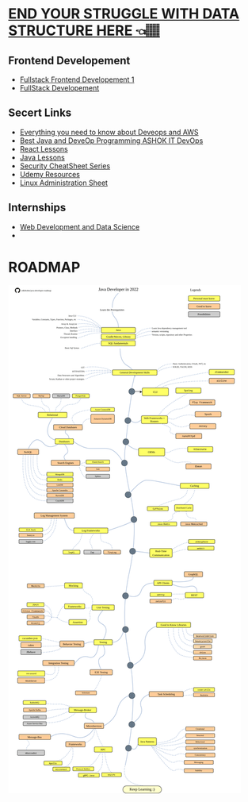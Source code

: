 # [END YOUR STRUGGLE WITH DATA STRUCTURE HERE 👈🏽](https://neetcode.io/practice)

## Frontend Developement
+ [Fullstack Frontend Developement 1](https://mega.nz/folder/KxhBHQZT#6L-57x0w3L4jowjIlrRQ6w)
+ [FullStack Developement](https://mega.nz/folder/DrYHBSxA#xMQBqkyr5lTOb9R6Zg_3yA) 


## Secert Links
+ [Everything you need to know about Deveops and AWS](https://drive.google.com/drive/folders/1P15Mp_J4WtUnr3EU7aZf-tgdX6jquEYE)
+ [Best Java and DeveOp Programming ASHOK IT DevOps](https://drive.google.com/drive/folders/1q41_DOSmVDL__yZYs7zNUHc8Z1heLZWV)
+ [React Lessons](https://drive.google.com/drive/folders/1DHuk-5sls0bMfE0hqJWCUzKcVKLfjqJy)
+ [Java Lessons](https://drive.google.com/drive/folders/1DQl01unzlOrQmXrG05iOb38ROW22WVM2?usp=sharing)
+ [Security CheatSheet Series](https://cheatsheetseries.owasp.org/cheatsheets/Authentication_Cheat_Sheet.html)
+ [Udemy Resources](https://1337x.to/torrent/3000685/Udemy-Linux-Administration-with-Advance-Troubleshooting-Skills/)
+ [Linux Administration Sheet](https://drive.google.com/file/d/1WJyjAfRmdgFbZq-ii5HKGQepjDMFpixf/view)


## Internships
+ [Web Development and Data Science](https://bharatintern.live/b/i/index.html)
+ []()

# ROADMAP

<img src="https://github.com/Innocentsax/JAVA_BEGINNERS_ROADMAP_RESOURCES/blob/main/Java-Master-RoadMap/java-developer-roadmap.png">


